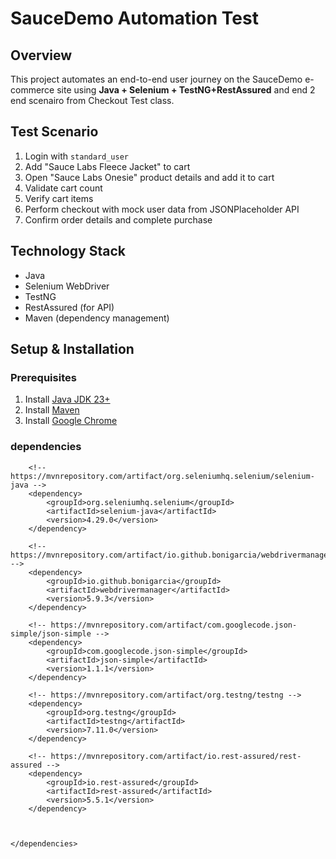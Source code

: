 # SauceDemo Automation Test

## Overview
This project automates an end-to-end user journey on the SauceDemo e-commerce site using **Java + Selenium + TestNG+RestAssured** and end 2 end scenairo from Checkout Test class.

## Test Scenario
1. Login with `standard_user`
2. Add "Sauce Labs Fleece Jacket" to cart
3. Open "Sauce Labs Onesie" product details and add it to cart
4. Validate cart count
5. Verify cart items
6. Perform checkout with mock user data from JSONPlaceholder API
7. Confirm order details and complete purchase

## Technology Stack
- Java
- Selenium WebDriver
- TestNG
- RestAssured (for API)
- Maven (dependency management)

## Setup & Installation
### Prerequisites
1. Install [Java JDK 23+](https://www.oracle.com/eg/java/technologies/downloads/)
2. Install [Maven](https://maven.apache.org/)
3. Install [Google Chrome](https://www.google.com/chrome/) 

### dependencies
   <dependencies>

        <!-- https://mvnrepository.com/artifact/org.seleniumhq.selenium/selenium-java -->
        <dependency>
            <groupId>org.seleniumhq.selenium</groupId>
            <artifactId>selenium-java</artifactId>
            <version>4.29.0</version>
        </dependency>

        <!-- https://mvnrepository.com/artifact/io.github.bonigarcia/webdrivermanager -->
        <dependency>
            <groupId>io.github.bonigarcia</groupId>
            <artifactId>webdrivermanager</artifactId>
            <version>5.9.3</version>
        </dependency>

        <!-- https://mvnrepository.com/artifact/com.googlecode.json-simple/json-simple -->
        <dependency>
            <groupId>com.googlecode.json-simple</groupId>
            <artifactId>json-simple</artifactId>
            <version>1.1.1</version>
        </dependency>

        <!-- https://mvnrepository.com/artifact/org.testng/testng -->
        <dependency>
            <groupId>org.testng</groupId>
            <artifactId>testng</artifactId>
            <version>7.11.0</version>
        </dependency>

        <!-- https://mvnrepository.com/artifact/io.rest-assured/rest-assured -->
        <dependency>
            <groupId>io.rest-assured</groupId>
            <artifactId>rest-assured</artifactId>
            <version>5.5.1</version>
        </dependency>



    </dependencies>
